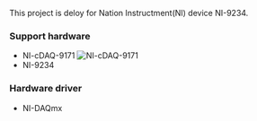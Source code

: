 This project is deloy for Nation Instructment(NI) device NI-9234.


### Support hardware
- NI-cDAQ-9171
![NI-cDAQ-9171](')
- NI-9234

### Hardware driver
- NI-DAQmx